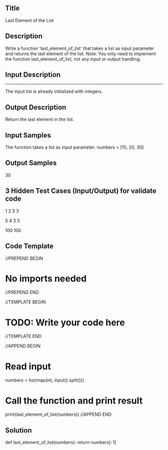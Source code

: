 ## Title
Last Element of the List

## Description
Write a function 'last_element_of_list' that takes a list as input parameter and
returns the last element of the list.
Note: You only need to implement the function last_element_of_list, not any input or output handling.

## Input Description
************
The input list is already initialized with integers.

## Output Description
Return the last element in the list.

## Input Samples
The function takes a list as input parameter.
numbers = [10, 20, 30]

## Output Samples
30

## 3 Hidden Test Cases (Input/Output) for validate code
1 2 3 
3

5 4 3 
3

100
100

## Code Template

//PREPEND BEGIN
# No imports needed
//PREPEND END

//TEMPLATE BEGIN

# TODO: Write your code here

//TEMPLATE END

//APPEND BEGIN
# Read input
numbers = list(map(int, input().split()))

# Call the function and print result
print(last_element_of_list(numbers))
//APPEND END

## Solution

def last_element_of_list(numbers):
    return numbers[-1]
